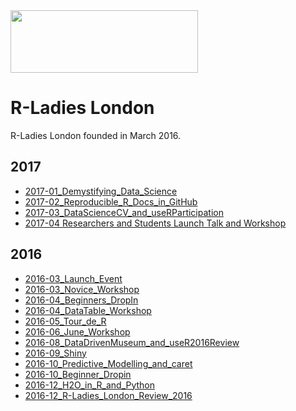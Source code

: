 <img src="https://github.com/rladies/starter-kit/blob/master/logo/R-LadiesGlobal_RBG_online_LogoWithText_Horizontal.png" data-canonical-src="https://github.com/rladies/starter-kit/blob/master/logo/R-LadiesGlobal_RBG_online_LogoWithText_Horizontal.png" width="300" height="100" />

# R-Ladies London

R-Ladies London founded in March 2016.

## 2017
  - [2017-01_Demystifying_Data_Science](https://github.com/rladies/meetup-presentations_london/tree/master/2017-01_Demystifying_Data_Science)
  - [2017-02_Reproducible_R_Docs_in_GitHub](http://stephlocke.info/Rtraining/reproducibledocs.html#/)
  - [2017-03_DataScienceCV_and_useRParticipation](https://github.com/rladies/meetup-presentations_london/tree/master/2017-03_DataScienceCV_and_useRParticipation)
  - [2017-04 Researchers and Students Launch Talk and Workshop](https://github.com/rladies/meetup-presentations_london/tree/master/2017-04_Researchers_and_Students_workshop)

## 2016
  - [2016-03_Launch_Event](https://github.com/rladies/meetup-presentations_london/tree/master/2016-03_Launch_Event)
  - [2016-03_Novice_Workshop](https://github.com/rladies/meetup-presentations_london/tree/master/2016-03_Novice_Workshop)
  - [2016-04_Beginners_DropIn](https://github.com/rladies/meetup-presentations_london/tree/master/2016-04_Beginners_DropIn)
  - [2016-04_DataTable_Workshop](https://github.com/rladies/meetup-presentations_london/tree/master/2016-04_DataTable_Workshop)
  - [2016-05_Tour_de_R](https://github.com/rladies/meetup-presentations_london/tree/master/2016-05_Tour_de_R)
  - [2016-06_June_Workshop](https://github.com/rladies/meetup-presentations_london/tree/master/2016-06_June_Workshop)
  - [2016-08_DataDrivenMuseum_and_useR2016Review](https://github.com/rladies/meetup-presentations_london/tree/master/2016-08_DataDrivenMuseum_and_useR2016Review)
  - [2016-09_Shiny](https://github.com/rladies/meetup-presentations_london/tree/master/2016-09_Shiny)
  - [2016-10_Predictive_Modelling_and_caret](https://github.com/topepo/R-Ladies-London)
  - [2016-10_Beginner_Dropin](https://github.com/rladies/meetup-presentations_london/tree/master/2016-10_Beginner_Dropin)
  - [2016-12_H2O_in_R_and_Python](https://github.com/h2oai/h2o-meetups/tree/master/2016_12_01_London_RLadies_PyLadies_H2O_in_R_and_Python)
  - [2016-12_R-Ladies_London_Review_2016](https://github.com/rladies/meetup-presentations_london/tree/master/2016-12_R-Ladies_London_Review_2016)
